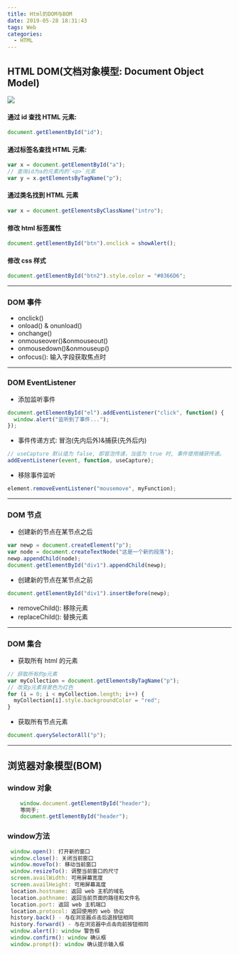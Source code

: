 ```yaml
---
title: Html的DOM与BOM
date: 2019-05-28 18:31:43
tags: Web
categories:
  - HTML
---
```

## HTML DOM(文档对象模型: Document Object Model)
  <img src="https://www.runoob.com/images/pic_htmltree.gif">
  
#### 通过 id 查找 HTML 元素:
  ```js
  document.getElementById("id");
  ```
#### 通过标签名查找 HTML 元素:
  ```js
  var x = document.getElementById("a");
  // 查询id为a的元素内的`<p>`元素
  var y = x.getElementsByTagName("p");
  ```
#### 通过类名找到 HTML 元素
  ```js
  var x = document.getElementsByClassName("intro");
  ```
#### 修改 html 标签属性
  ```js
  document.getElementById("btn").onclick = showAlert();
  ```
#### 修改 css 样式
  ```js
  document.getElementById("btn2").style.color = "#0366D6";
  ```
----
### DOM 事件
  + onclick()
  + onload() & onunload()
  + onchange()
  + onmouseover()&onmouseout()
  + onmousedown()&onmouseup()
  + onfocus(): 输入字段获取焦点时
----
### DOM EventListener
  + 添加监听事件
  ```js
  document.getElementById("el").addEventListener("click", function() {
    window.alert("监听到了事件...");
  });
  ```
  + 事件传递方式: 冒泡(先内后外)&捕获(先外后内)
  ```js
  // useCapture 默认值为 false, 即冒泡传递，当值为 true 时, 事件使用捕获传递。
  addEventListener(event, function, useCapture);
  ```
  + 移除事件监听
  ```js
  element.removeEventListener("mousemove", myFunction);
  ```
----
### DOM 节点
  + 创建新的节点在某节点之后
  ```js
  var newp = document.createElement("p");
  var node = document.createTextNode("这是一个新的段落");
  newp.appendChild(node);
  document.getElementById("div1").appendChild(newp);
  ```
  + 创建新的节点在某节点之前
  ```js
  document.getElementById("div1").insertBefore(newp);
  ```
  + removeChild(): 移除元素
  + replaceChild(): 替换元素
----
### DOM 集合
  + 获取所有 html 的元素
  ```js
  // 获取所有的p元素
  var myCollection = document.getElementsByTagName("p");
  // 改变p元素背景色为红色
  for (i = 0; i < myCollection.length; i++) {
    myCollection[i].style.backgroundColor = "red";
  }
  ```
  + 获取所有节点元素
  ```js
  document.querySelectorAll("p");
  ```
----
## 浏览器对象模型(BOM)

### window 对象
```js
    window.document.getElementById("header");
    等同于;
    document.getElementById("header");
```
### window方法

``` js
 window.open(): 打开新的窗口
 window.close(): 关闭当前窗口
 window.moveTo(): 移动当前窗口
 window.resizeTo(): 调整当前窗口的尺寸
 screen.availWidth: 可用屏幕宽度
 screen.availHeight: 可用屏幕高度
 location.hostname: 返回 web 主机的域名
 location.pathname: 返回当前页面的路径和文件名
 location.port: 返回 web 主机端口
 location.protocol: 返回使用的 web 协议
 history.back() - 与在浏览器点击后退按钮相同
 history.forward() - 与在浏览器中点击向前按钮相同
 window.alert(): window 警告框
 window.confirm(): window 确认框
 window.prompt(): window 确认提示输入框
```